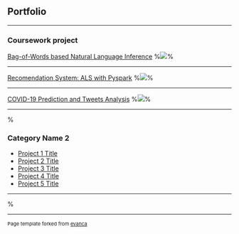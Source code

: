 ## Portfolio

---

### Coursework project

[Bag-of-Words based Natural Language Inference](/pdf/BOW_NIL.pdf)
%<img src="images/dummy_thumbnail.jpg?raw=true"/>%

---
[Recomendation System: ALS with Pyspark](/pdf/ALS_with_Pyspark.pdf)
%<img src="images/dummy_thumbnail.jpg?raw=true"/>%

---
[COVID-19 Prediction and Tweets Analysis](/pdf/COVID.pdf)
%<img src="images/dummy_thumbnail.jpg?raw=true"/>%

---
%
### Category Name 2

- [Project 1 Title](http://example.com/)
- [Project 2 Title](http://example.com/)
- [Project 3 Title](http://example.com/)
- [Project 4 Title](http://example.com/)
- [Project 5 Title](http://example.com/)

---
%



---
<p style="font-size:11px">Page template forked from <a href="https://github.com/evanca/quick-portfolio">evanca</a></p>
<!-- Remove above link if you don't want to attibute -->
